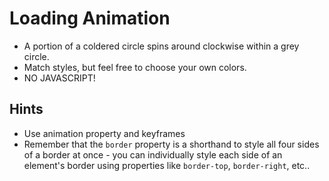 # Loading Animation
* A portion of a coldered circle spins around clockwise within a grey circle.
* Match styles, but feel free to choose your own colors.
* NO JAVASCRIPT!

## Hints
* Use animation property and keyframes
* Remember that the `border` property is a shorthand to style all four sides of a border at once - you can individually style each side of an element's border using properties like `border-top`, `border-right`, etc..